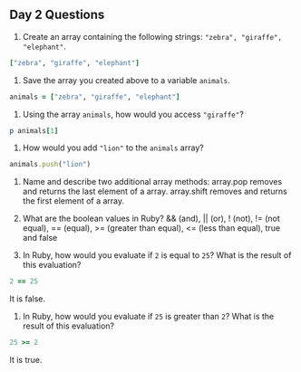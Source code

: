 ## Day 2 Questions

1. Create an array containing the following strings: `"zebra", "giraffe", "elephant"`.
```Ruby
["zebra", "giraffe", "elephant"]
```

1. Save the array you created above to a variable `animals`.
```ruby
animals = ["zebra", "giraffe", "elephant"]
```

1. Using the array `animals`, how would you access `"giraffe"`?
```Ruby
p animals[1]
```

1. How would you add `"lion"` to the `animals` array?
```Ruby
animals.push("lion")
```

1. Name and describe two additional array methods:
array.pop removes and returns the last element of a array.
array.shift removes and returns the first element of a array.

1. What are the boolean values in Ruby?
&& (and), || (or), ! (not), != (not equal), == (equal), >= (greater than equal), <= (less than equal), true and false


1. In Ruby, how would you evaluate if `2` is equal to `25`? What is the result of this evaluation?
```Ruby
2 == 25
```
It is false.


1. In Ruby, how would you evaluate if `25` is greater than `2`? What is the result of this evaluation?
```Ruby
25 >= 2
```
It is true.
